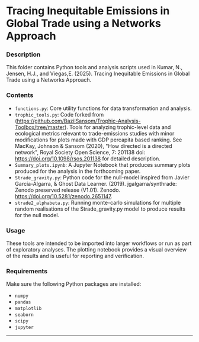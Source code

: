 # Tracing Inequitable Emissions in Global Trade using a Networks Approach

### Description
This folder contains Python tools and analysis scripts used in Kumar, N., Jensen, H.J., and Viegas,E. (2025). Tracing Inequitable Emissions in Global Trade using a Networks Approach. 

### Contents

- `functions.py`: Core utility functions for data transformation and analysis.
- `trophic_tools.py`: Code forked from  (https://github.com/BazilSansom/Trophic-Analysis-Toolbox/tree/master). Tools for analyzing trophic-level data and ecological metrics relevant to trade-emissions studies with minor modifications for plots made with GDP percapita based ranking. See MacKay, Johnson & Sansom (2020), "How directed is a directed network", Royal Society Open Science, 7: 201138 doi: https://doi.org/10.1098/rsos.201138 for detailed description. 
- `Summary_plots.ipynb`: A Jupyter Notebook that produces summary plots produced for the analysis in the forthcoming paper.
- `Strade_gravity.py`: Python code for the null-model inspired from Javier García-Algarra, & Ghost Data Learner. (2019). jgalgarra/synthrade: Zenodo preserved release (V1.01). Zenodo. https://doi.org/10.5281/zenodo.2651147.
- `strade2_alphabeta.py`: Running monte-carlo simulations for multiple random realisations of the Strade_gravity.py model to produce results for the null model. 

### Usage

These tools are intended to be imported into larger workflows or run as part of exploratory analyses. The plotting notebook provides a visual overview of the results and is useful for reporting and verification.

### Requirements

Make sure the following Python packages are installed:
- `numpy`
- `pandas`
- `matplotlib`
- `seaborn`
- `scipy`
- `jupyter`
---

